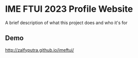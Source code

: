# IME FTUI 2023 Profile Website

A brief description of what this project does and who it's for


## Demo

http://zalfyputra.github.io/imeftui/